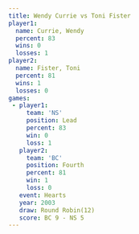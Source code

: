 ```yaml
---
title: Wendy Currie vs Toni Fister
player1:             
  name: Currie, Wendy
  percent: 83        
  wins: 0            
  losses: 1          
player2:             
  name: Fister, Toni 
  percent: 81        
  wins: 1            
  losses: 0          
games:
 - player1:        
     team: 'NS'    
     position: Lead
     percent: 83   
     win: 0        
     loss: 1       
   player2:          
     team: 'BC'      
     position: Fourth
     percent: 81     
     win: 1          
     loss: 0         
   event: Hearts        
   year: 2003           
   draw: Round Robin(12)
   score: BC 9 - NS 5   
---
```

